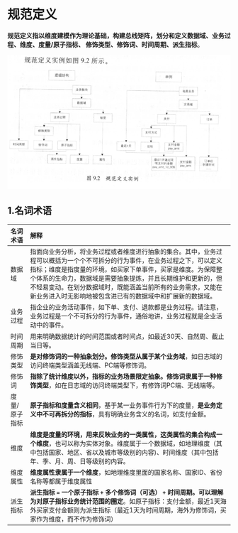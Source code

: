规范定义
================================================================================
**规范定义指以维度建模作为理论基础，构建总线矩阵，划分和定义数据域、业务过程、维度、度量/原子指标、
修饰类型、修饰词、时间周期、派生指标**。

![规范定义](img/2.png)

## 1.名词术语

| 名词术语 | 解释 |
|:----|:-----|
| 数据域 | 指面向业务分析，将业务过程或者维度进行抽象的集合。其中，业务过程可以概括为一个个不可拆分的行为事件，在业务过程之下，可以定义指标；维度是指度量的环境，如买家下单事件，买家是维度。为保障整个体系的生命力，数据域是需要抽象提炼，并且长期维护和更新的，但不轻易变动。在划分数据域时，既能涵盖当前所有的业务需求，又能在新业务进入时无影响地被包含进已有的数据域中和扩展新的数据域。|
| 业务过程 | 指企业的业务活动事件，如下单、支付、退款都是业务过程。请注意，业务过程是一个不可拆分的行为事件，通俗地讲，业务过程就是企业活动中的事件。|
| 时间周期 | 用来明确数据统计的时间范围或者时间点，如最近30天、自然周、截止当日等。|
| 修饰类型 | **是对修饰词的一种抽象划分。修饰类型从属于某个业务域**，如日志域的访问终端类型涵盖无线端、PC端等修饰词。|
| 修饰词 | **指除了统计维度以外，指标的业务场景限定抽象。修饰词隶属于一种修饰类型**，如在日志域的访问终端类型下，有修饰词PC端、无线端等。|
| 度量/原子指标 | **原子指标和度量含义相同**，基于某一业务事件行为下的度量，**是业务定义中不可再拆分的指标**，具有明确业务含义的名词，如支付金额。|
| 维度 | **维度是度量的环境，用来反映业务的一类属性，这类属性的集合构成一个维度**，也可以称为实体对象。维度属于一个数据域，如地理维度（其中包括国家、地区、省以及城市等级别的内容)、时间维度（其中包括年、季、月、周、日等级别的内容。|
| 维度属性 | **维度属性隶属于一个维度**，如地理维度里面的国家名称、国家ID、省份名称等都属于维度属性 |
| 派生指标 | **派生指标 `=` 一个原子指标 `+` 多个修饰词（可选） `+` 时间周期。可以理解为对原子指标业务统计范围的圈定**。如原子指标：支付金额，最近1天海外买家支付金额则为派生指标（最近1天为时间周期，海外为修饰词，买家作为维度，而不作为修饰词）|



